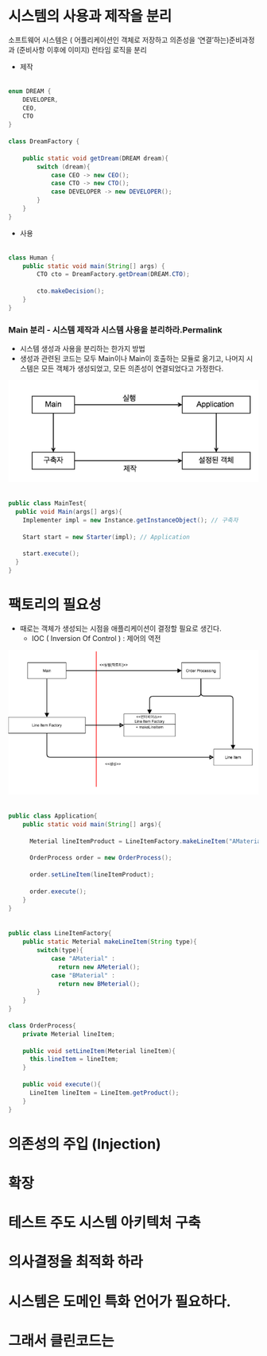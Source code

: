 # 시스템의 사용과 제작을 분리 

소프트웨어 시스템은 ( 어플리케이션인 객체로 저장하고 의존성을 ‘연결’하는)준비과정과 (준비사항 이후에 이미지) 런타임 로직을 분리

- 제작

```java

enum DREAM {
    DEVELOPER,
    CEO,
    CTO
}

class DreamFactory {
    
    public static void getDream(DREAM dream){
        switch (dream){
            case CEO -> new CEO();
            case CTO -> new CTO();
            case DEVELOPER -> new DEVELOPER();
        }
    }
}

```

- 사용

```java

class Human {
    public static void main(String[] args) {
        CTO cto = DreamFactory.getDream(DREAM.CTO);
        
        cto.makeDecision();
    }
}

```

### Main 분리 - 시스템 제작과 시스템 사용을 분리하라.Permalink

- 시스템 생성과 사용을 분리하는 한가지 방법
- 생성과 관련된 코드는 모두 Main이나 Main이 호출하는 모듈로 옮기고, 나머지 시스템은 모든 객체가 생성되었고, 모든 의존성이 연결되었다고 가정한다.

![Clean Code](https://github.com/keepinmindsh/tech-education/blob/main/assets/cleancode_01.png)

```java

public class MainTest{
  public void Main(args[] args){
    Implementer impl = new Instance.getInstanceObject(); // 구축자 
    
    Start start = new Starter(impl); // Application

    start.execute(); 
  }
} 

```

# 팩토리의 필요성

- 때로는 객체가 생성되는 시점을 애플리케이션이 결정할 필요로 생긴다.
  - IOC ( Inversion Of Control ) : 제어의 역전

![Clean Code For Factory](https://github.com/keepinmindsh/tech-education/blob/main/assets/cleancode_02.png)

```java

public class Application{
    public static void main(String[] args){
    
      Meterial lineItemProduct = LineItemFactory.makeLineItem("AMaterial");
    
      OrderProcess order = new OrderProcess();
    
      order.setLineItem(lineItemProduct);
    
      order.execute();
    }
}


public class LineItemFactory{
    public static Meterial makeLineItem(String type){
        switch(type){
            case "AMaterial" : 
              return new AMeterial();
            case "BMaterial" : 
              return new BMeterial();
        }
    }
}

class OrderProcess{
    private Meterial lineItem;
    
    public void setLineItem(Meterial lineItem){
      this.lineItem = lineItem;
    }
    
    public void execute(){
      LineItem lineItem = LineItem.getProduct();
    }
}
```

# 의존성의 주입 (Injection)

# 확장 

# 테스트 주도 시스템 아키텍처 구축 

# 의사결정을 최적화 하라 

# 시스템은 도메인 특화 언어가 필요하다. 

# 그래서 클린코드는 